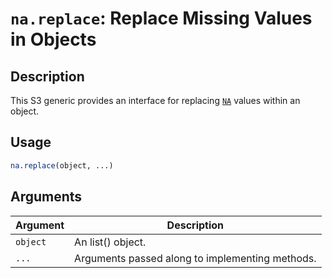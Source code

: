 # `na.replace`: Replace Missing Values in Objects

## Description


 This S3 generic provides an interface for replacing
 [`NA`](NA.html) values within an object.


## Usage

```r
na.replace(object, ...)
```


## Arguments

Argument      |Description
------------- |----------------
```object```     |     An list() object.
```...```     |     Arguments passed along to implementing methods.

